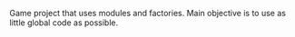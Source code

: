 Game project that uses modules and factories. Main objective is to use as little global code as possible.